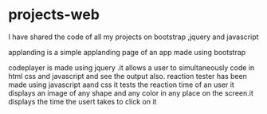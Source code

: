# projects-web
I have shared the code of all my  projects on bootstrap ,jquery and javascript


applanding is a simple applanding page of an app made using bootstrap

codeplayer is made using jquery .it allows a user to simultaneously code in html css and javascript and see the output also.
reaction tester has been made using javascript aand css
it tests the reaction time of an user it displays an image of any shape and any color in any place on the screen.it displays the time the usert takes to click on it
